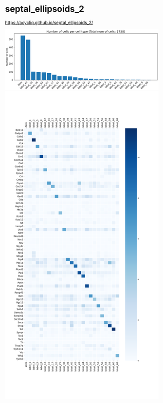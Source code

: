 # septal_ellipsoids_2

https://acycliq.github.io/septal_ellipsoids_2/

<img src="dashboard/data/cells_per_class.png" alt="heatmap" width="900"/>
<img src="dashboard/data/heatmap.png" alt="heatmap" width="900"/>
